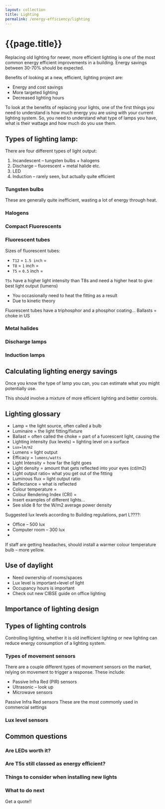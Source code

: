 ```yaml
---
layout: collection
title: Lighting
permalink: /energy-efficiency/lighting
---
```


# {{page.title}}

Replacing old lighting for newer, more efficient lighting is one of the most common energy efficient improvements in a building. Energy savings between 30-70% should be expected.

Benefits of looking at a new, efficient, lighting project are:

-	Energy and cost savings
-	More targeted lighting
-	Decreased lighting hours

To look at the benefits of replacing your lights, one of the first things you need to understand is how much energy you are using with your current lighting system. So, you need to understand what type of lamps you have, what is their wattage and how much do you use them.

## Types of lighting lamp:

There are four different types of light output:

1.	Incandescent – tungsten bulbs + halogens
2.	Discharge – fluorescent + metal halide etc.
3.	LED
4.	Induction – rarely seen, but actually quite efficient

### Tungsten bulbs 
These are generally quite inefficient, wasting a lot of energy through heat.

### Halogens 

### Compact Fluorescents

### Fluorescent tubes

Sizes of fluorescent tubes:
-	`T12` = `1.5 inch` = 
-	`T8` = `1` inch = 
-	`T5` = `0.5` inch = 

`T5s` have a higher light intensity than T8s and need a higher heat to give best light output (lumens)
-	You occasionally need to heat the fitting as a result
-	Due to kinetic theory

Fluorescent tubes have a triphosphor and a phosphor coating…
Ballasts = choke in US


### Metal halides

### Discharge lamps

### Induction lamps


## Calculating lighting energy savings

Once you know the type of lamp you can, you can estimate what you might potentially use. 

This should involve a mixture of more efficient lighting and better controls.

## Lighting glossary

* Lamp = the light source, often called a bulb
* Luminaire = the light fitting/fixture
* Ballast = often called the choke = part of a fuorescent light, causing the
* Lighting intensity (lux levels) = lighting level on a surface
*   `Lux=lm/m2`
* Lumens = light output
* Efficacy = `lumens/watts`
* Light Intensity = how far the light goes
* Light density = amount that gets reflected into your eyes (cd/m2)
* Light output ratio= what you get out of the fitting
* Luminous flux = light output ratio
* Reflectance = what is reflected
* Colour temperature = 
* Colour Rendering Index (CRI) = 
* Insert examples of different lights…
* See slide 8 for the W/m2 average power density

Suggested lux levels according to Building regulations, part L????:
-	Office – 500 lux
-	Computer room – 300 lux
-	
If staff are getting headaches, should install a warmer colour temperature bulb – more yellow.

## Use of daylight

-	Need ownership of rooms/spaces
-	Lux level is important=level of light
-	Occupancy hours is important
-	Check out new CIBSE guide on office lighting

## Importance of lighting design

## Types of lighting controls

Controlling lighting, whether it is old inefficient lighting or new lighting can reduce energy consumption of a lighting system.


### Types of movement sensors

There are a couple different types of movement sensors on the market, relying on movement to trigger a response. These include:
-	Passive Infra Red (PIR) sensors
-	Ultrasonic – look up
-	Microwave sensors

Passive Infra Red sensors
These are the most commonly used in commercial settings

### Lux level sensors

## Common questions

### Are LEDs worth it?

### Are T5s still classed as energy efficient?

### Things to consider when installing new lights

### What to do next

Get a quote!!


